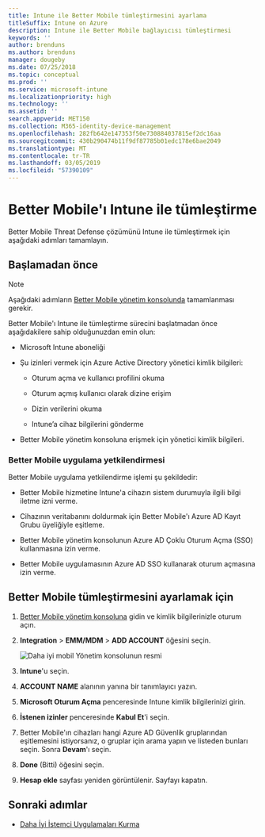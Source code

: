 ```yaml
---
title: Intune ile Better Mobile tümleştirmesini ayarlama
titleSuffix: Intune on Azure
description: Intune ile Better Mobile bağlayıcısı tümleştirmesi
keywords: ''
author: brenduns
ms.author: brenduns
manager: dougeby
ms.date: 07/25/2018
ms.topic: conceptual
ms.prod: ''
ms.service: microsoft-intune
ms.localizationpriority: high
ms.technology: ''
ms.assetid: ''
search.appverid: MET150
ms.collection: M365-identity-device-management
ms.openlocfilehash: 282fb642e147353f50e730884037815ef2dc16aa
ms.sourcegitcommit: 430b290474b11f9df87785b01edc178e6bae2049
ms.translationtype: MT
ms.contentlocale: tr-TR
ms.lasthandoff: 03/05/2019
ms.locfileid: "57390109"
---
```

# <a name="integrate-better-mobile-with-intune"></a>Better Mobile'ı Intune ile tümleştirme

Better Mobile Threat Defense çözümünü Intune ile tümleştirmek için aşağıdaki adımları tamamlayın.

## <a name="before-you-begin"></a>Başlamadan önce

> [!NOTE]
> Aşağıdaki adımların [Better Mobile yönetim konsolunda](https://aad.bmobi.net) tamamlanması gerekir.

Better Mobile'ı Intune ile tümleştirme sürecini başlatmadan önce aşağıdakilere sahip olduğunuzdan emin olun:

-   Microsoft Intune aboneliği

-   Şu izinleri vermek için Azure Active Directory yönetici kimlik bilgileri:

    -   Oturum açma ve kullanıcı profilini okuma

    -   Oturum açmış kullanıcı olarak dizine erişim

    -   Dizin verilerini okuma

    -   Intune’a cihaz bilgilerini gönderme

-   Better Mobile yönetim konsoluna erişmek için yönetici kimlik bilgileri.

### <a name="better-mobile-app-authorization"></a>Better Mobile uygulama yetkilendirmesi

Better Mobile uygulama yetkilendirme işlemi şu şekildedir:

-   Better Mobile hizmetine Intune'a cihazın sistem durumuyla ilgili bilgi iletme izni verme.

-   Cihazının veritabanını doldurmak için Better Mobile'ı Azure AD Kayıt Grubu üyeliğiyle eşitleme.

-   Better Mobile yönetim konsolunun Azure AD Çoklu Oturum Açma (SSO) kullanmasına izin verme.

-   Better Mobile uygulamasının Azure AD SSO kullanarak oturum açmasına izin verme.

## <a name="to-set-up-better-mobile-integration"></a>Better Mobile tümleştirmesini ayarlamak için

1. [Better Mobile yönetim konsoluna](https://aad.bmobi.net) gidin ve kimlik bilgilerinizle oturum açın.
2. **Integration** > **EMM/MDM** > **ADD ACCOUNT** öğesini seçin.

     ![Daha iyi mobil Yönetim konsolunun resmi](media/better_mobile_console.png)
 
3. **Intune**'u seçin.
4. **ACCOUNT NAME** alanının yanına bir tanımlayıcı yazın. 
5. **Microsoft Oturum Açma** penceresinde Intune kimlik bilgilerinizi girin.
6. **İstenen izinler** penceresinde **Kabul Et**'i seçin.
7. Better Mobile'ın cihazları hangi Azure AD Güvenlik gruplarından eşitlemesini istiyorsanız, o gruplar için arama yapın ve listeden bunları seçin. Sonra **Devam**'ı seçin.
8. **Done** (Bitti) öğesini seçin.
9. **Hesap ekle** sayfası yeniden görüntülenir. Sayfayı kapatın. 

## <a name="next-steps"></a>Sonraki adımlar

-   [Daha İyi İstemci Uygulamaları Kurma](mtd-apps-ios-app-configuration-policy-add-assign.md)

